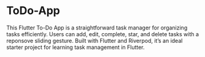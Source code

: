 # ToDo-App
This Flutter To-Do App is a straightforward task manager for organizing tasks efficiently. Users can add, edit, complete, star, and delete tasks with a reponsove sliding gesture. Built with Flutter and Riverpod, it’s an ideal starter project for learning task management in Flutter.

